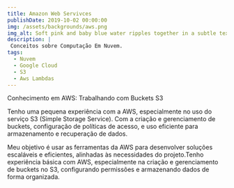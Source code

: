 ```yaml
---
title: Amazon Web Servivces
publishDate: 2019-10-02 00:00:00
img: /assets/backgrounds/aws.png
img_alt: Soft pink and baby blue water ripples together in a subtle texture.
description: |
 Conceitos sobre Computação Em Nuvem.
tags:
  - Nuvem
  - Google Cloud
  - S3
  - Aws Lambdas
---
```


Conhecimento em AWS: Trabalhando com Buckets S3

Tenho uma pequena experiência com a AWS, especialmente no uso do serviço S3 (Simple Storage Service).  Com a criação e gerenciamento de buckets, configuração de políticas de acesso, e uso eficiente para armazenamento e recuperação de dados.


Meu objetivo é usar as ferramentas da AWS para desenvolver soluções escaláveis e eficientes, alinhadas às necessidades do projeto.Tenho experiência básica com AWS, especialmente na criação e gerenciamento de buckets no S3, configurando permissões e armazenando dados de forma organizada.